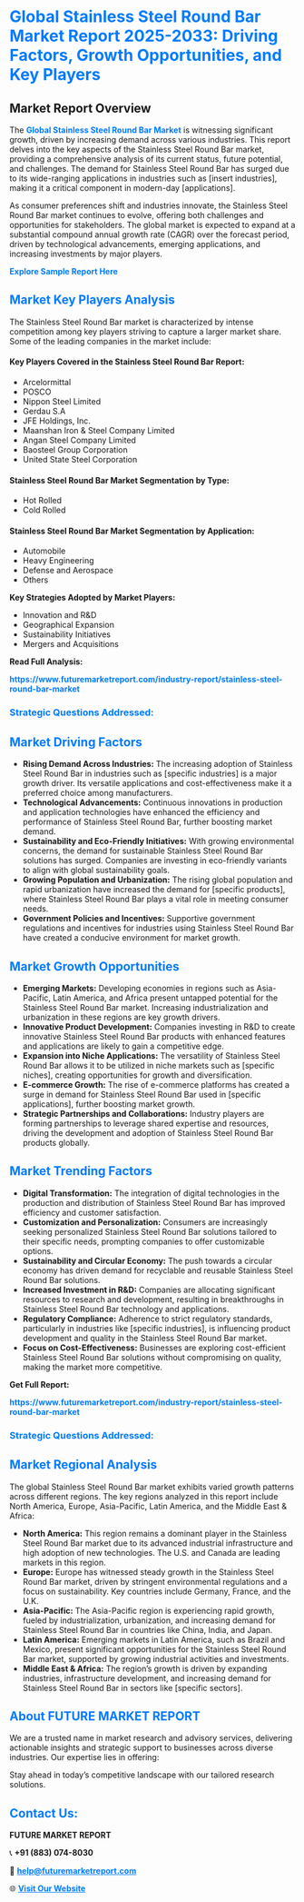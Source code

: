 <h1 style="color: #007BFF;">Global Stainless Steel Round Bar Market Report 2025-2033: Driving Factors, Growth Opportunities, and Key Players</h1>

<section id="overview">
<h2>Market Report Overview</h2>
<p>The <a href="https://www.futuremarketreport.com/industry-report/stainless-steel-round-bar-market" style="color: #007BFF; text-decoration: none;"><strong>Global Stainless Steel Round Bar Market</strong></a> is witnessing significant growth, driven by increasing demand across various industries. This report delves into the key aspects of the Stainless Steel Round Bar market, providing a comprehensive analysis of its current status, future potential, and challenges. The demand for Stainless Steel Round Bar has surged due to its wide-ranging applications in industries such as [insert industries], making it a critical component in modern-day [applications].</p>
<p>As consumer preferences shift and industries innovate, the Stainless Steel Round Bar market continues to evolve, offering both challenges and opportunities for stakeholders. The global market is expected to expand at a substantial compound annual growth rate (CAGR) over the forecast period, driven by technological advancements, emerging applications, and increasing investments by major players.</p>
</section>

<section id="overview">
<p><a href="https://www.futuremarketreport.com/request-sample/reportId=89664" style="color: #007BFF; text-decoration: none;"><strong>Explore Sample Report Here</strong></a></p>
</section>

<section id="key-players">
<h2 style="color: #007BFF;">Market Key Players Analysis</h2>
<p>The Stainless Steel Round Bar market is characterized by intense competition among key players striving to capture a larger market share. Some of the leading companies in the market include:</p>
<h4>Key Players Covered in the Stainless Steel Round Bar Report:</h4>
<ul><li>Arcelormittal</li><li>POSCO</li><li>Nippon Steel Limited</li><li>Gerdau S.A</li><li>JFE Holdings, Inc.</li><li>Maanshan Iron &amp; Steel Company Limited</li><li>Angan Steel Company Limited</li><li>Baosteel Group Corporation</li><li>United State Steel Corporation</li></ul>
<h4>Stainless Steel Round Bar Market Segmentation by Type:</h4>
<ul><li>Hot Rolled</li><li>Cold Rolled</li></ul>

<h4>Stainless Steel Round Bar Market Segmentation by Application:</h4>
<ul><li>Automobile</li><li>Heavy Engineering</li><li>Defense and Aerospace</li><li>Others</li></ul>
<p><strong>Key Strategies Adopted by Market Players:</strong></p>
<ul>
<li>Innovation and R&D</li>
<li>Geographical Expansion</li>
<li>Sustainability Initiatives</li>
<li>Mergers and Acquisitions</li>
</ul>
</section>

<section>
<p><strong>Read Full Analysis: </strong></p><a href="https://www.futuremarketreport.com/industry-report/stainless-steel-round-bar-market" style="color: #007BFF; text-decoration: none;"><strong>https://www.futuremarketreport.com/industry-report/stainless-steel-round-bar-market</strong></a>
<h3 style="color: #007BFF;">Strategic Questions Addressed:</h3>
</section>

<section id="driving-factors">
<h2 style="color: #007BFF;">Market Driving Factors</h2>
<ul>
<li><strong>Rising Demand Across Industries:</strong> The increasing adoption of Stainless Steel Round Bar in industries such as [specific industries] is a major growth driver. Its versatile applications and cost-effectiveness make it a preferred choice among manufacturers.</li>
<li><strong>Technological Advancements:</strong> Continuous innovations in production and application technologies have enhanced the efficiency and performance of Stainless Steel Round Bar, further boosting market demand.</li>
<li><strong>Sustainability and Eco-Friendly Initiatives:</strong> With growing environmental concerns, the demand for sustainable Stainless Steel Round Bar solutions has surged. Companies are investing in eco-friendly variants to align with global sustainability goals.</li>
<li><strong>Growing Population and Urbanization:</strong> The rising global population and rapid urbanization have increased the demand for [specific products], where Stainless Steel Round Bar plays a vital role in meeting consumer needs.</li>
<li><strong>Government Policies and Incentives:</strong> Supportive government regulations and incentives for industries using Stainless Steel Round Bar have created a conducive environment for market growth.</li>
</ul>
</section>

<section id="growth-opportunities">
<h2 style="color: #007BFF;">Market Growth Opportunities</h2>
<ul>
<li><strong>Emerging Markets:</strong> Developing economies in regions such as Asia-Pacific, Latin America, and Africa present untapped potential for the Stainless Steel Round Bar market. Increasing industrialization and urbanization in these regions are key growth drivers.</li>
<li><strong>Innovative Product Development:</strong> Companies investing in R&D to create innovative Stainless Steel Round Bar products with enhanced features and applications are likely to gain a competitive edge.</li>
<li><strong>Expansion into Niche Applications:</strong> The versatility of Stainless Steel Round Bar allows it to be utilized in niche markets such as [specific niches], creating opportunities for growth and diversification.</li>
<li><strong>E-commerce Growth:</strong> The rise of e-commerce platforms has created a surge in demand for Stainless Steel Round Bar used in [specific applications], further boosting market growth.</li>
<li><strong>Strategic Partnerships and Collaborations:</strong> Industry players are forming partnerships to leverage shared expertise and resources, driving the development and adoption of Stainless Steel Round Bar products globally.</li>
</ul>
</section>

<section id="trending-factors">
<h2 style="color: #007BFF;">Market Trending Factors</h2>
<ul>
<li><strong>Digital Transformation:</strong> The integration of digital technologies in the production and distribution of Stainless Steel Round Bar has improved efficiency and customer satisfaction.</li>
<li><strong>Customization and Personalization:</strong> Consumers are increasingly seeking personalized Stainless Steel Round Bar solutions tailored to their specific needs, prompting companies to offer customizable options.</li>
<li><strong>Sustainability and Circular Economy:</strong> The push towards a circular economy has driven demand for recyclable and reusable Stainless Steel Round Bar solutions.</li>
<li><strong>Increased Investment in R&D:</strong> Companies are allocating significant resources to research and development, resulting in breakthroughs in Stainless Steel Round Bar technology and applications.</li>
<li><strong>Regulatory Compliance:</strong> Adherence to strict regulatory standards, particularly in industries like [specific industries], is influencing product development and quality in the Stainless Steel Round Bar market.</li>
<li><strong>Focus on Cost-Effectiveness:</strong> Businesses are exploring cost-efficient Stainless Steel Round Bar solutions without compromising on quality, making the market more competitive.</li>
</ul>
</section>

<section>
<p><strong>Get Full Report: </strong></p><a href="https://www.futuremarketreport.com/industry-report/stainless-steel-round-bar-market" style="color: #007BFF; text-decoration: none;"><strong>https://www.futuremarketreport.com/industry-report/stainless-steel-round-bar-market</strong></a>
<h3 style="color: #007BFF;">Strategic Questions Addressed:</h3>
</section>


<section id="regional-analysis">
<h2 style="color: #007BFF;">Market Regional Analysis</h2>
<p>The global Stainless Steel Round Bar market exhibits varied growth patterns across different regions. The key regions analyzed in this report include North America, Europe, Asia-Pacific, Latin America, and the Middle East & Africa:</p>
<ul>
<li><strong>North America:</strong> This region remains a dominant player in the Stainless Steel Round Bar market due to its advanced industrial infrastructure and high adoption of new technologies. The U.S. and Canada are leading markets in this region.</li>
<li><strong>Europe:</strong> Europe has witnessed steady growth in the Stainless Steel Round Bar market, driven by stringent environmental regulations and a focus on sustainability. Key countries include Germany, France, and the U.K.</li>
<li><strong>Asia-Pacific:</strong> The Asia-Pacific region is experiencing rapid growth, fueled by industrialization, urbanization, and increasing demand for Stainless Steel Round Bar in countries like China, India, and Japan.</li>
<li><strong>Latin America:</strong> Emerging markets in Latin America, such as Brazil and Mexico, present significant opportunities for the Stainless Steel Round Bar market, supported by growing industrial activities and investments.</li>
<li><strong>Middle East & Africa:</strong> The region’s growth is driven by expanding industries, infrastructure development, and increasing demand for Stainless Steel Round Bar in sectors like [specific sectors].</li>
</ul>
</section>

<footer>
<h2 style="color: #007BFF;">About FUTURE MARKET REPORT</h2>
<p>We are a trusted name in market research and advisory services, delivering actionable insights and strategic support to businesses across diverse industries. Our expertise lies in offering:</p>

<p>Stay ahead in today’s competitive landscape with our tailored research solutions.</p>

<h2 style="color: #007BFF;">Contact Us:</h2>
<p><strong>FUTURE MARKET REPORT</strong></p>
<p>📞 <strong>+91 (883) 074-8030</strong></p>
<p>📧 <strong><a href="mailto:help@futuremarketreport.com" style="color: #007BFF;">help@futuremarketreport.com</a></strong></p>
<p>🌐 <strong><a href="https://www.futuremarketreport.com/" style="color: #007BFF;">Visit Our Website</a></strong></p>
</footer>